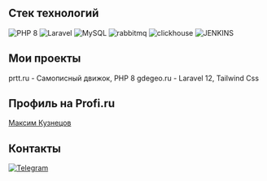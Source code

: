## Стек технологий

![PHP 8](https://img.shields.io/badge/-PHP-090909?style=for-the-badge&logo=PHP&color=EEEEEE)
![Laravel](https://img.shields.io/badge/-Laravel-090909?style=for-the-badge&logo=Laravel&color=EEEEEE)
![MySQL](https://img.shields.io/badge/-MySQL-090909?style=for-the-badge&logo=mysql&color=EEEEEE)
![rabbitmq](https://img.shields.io/badge/-rabbitmq-090909?style=for-the-badge&logo=rabbitmq&color=EEEEEE)
![clickhouse](https://img.shields.io/badge/-clickhouse-090909?style=for-the-badge&logo=clickhouse&color=EEEEEE)
![JENKINS](https://img.shields.io/badge/-JENKINS-090909?style=for-the-badge&logo=JENKINS&color=EEEEEE)

## Мои проекты
prtt.ru - Самописный движок, PHP 8
gdegeo.ru - Laravel 12, Tailwind Css

## Профиль на Profi.ru

[Максим Кузнецов](https://profi.ru/profile/KuznetsovMI19)

## Контакты

[![Telegram](https://img.shields.io/badge/-Telegram-090909?style=for-the-badge&logo=telegram&color=EEEEEE)](https://t.me/maxkuz)

